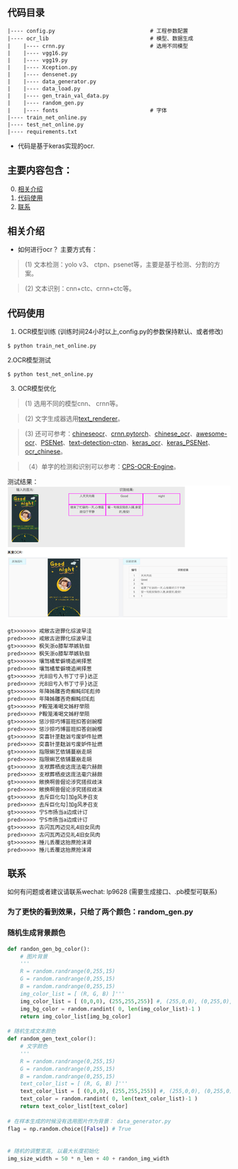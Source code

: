 ## 代码目录
```
|---- config.py                              # 工程参数配置
|---- ocr_lib                                # 模型、数据生成
|    |---- crnn.py                           # 选用不同模型
|    |---- vgg16.py 
|    |---- vgg19.py 
|    |---- Xception.py 
|    |---- densenet.py
|    |---- data_generator.py
|    |---- data_load.py
|    |---- gen_train_val_data.py
|    |---- random_gen.py
|    |---- fonts                             # 字体
|---- train_net_online.py 
|---- test_net_online.py  
|---- requirements.txt   
```

- 代码是基于keras实现的ocr.


## 主要内容包含：
0. [相关介绍](#相关介绍)
0. [代码使用](#代码使用)
0. [联系](#联系)

## 相关介绍
- 如何进行ocr？ 主要方式有：

> (1) 文本检测：yolo v3、 ctpn、psenet等，主要是基于检测、分割的方案。

> (2) 文本识别：cnn+ctc、crnn+ctc等。


## 代码使用

1. OCR模型训练 (训练时间24小时以上,config.py的参数保持默认、或者修改)
```
$ python train_net_online.py 
```

2.OCR模型测试
```
$ python test_net_online.py
```

3. OCR模型优化

> (1) 选用不同的模型cnn、 crnn等。

> (2) 文字生成器选用[text_renderer](https://github.com/MachineLP/text_renderer)。

> (3) 还可可参考：[chineseocr](https://github.com/chineseocr/chineseocr)、[crnn.pytorch](https://github.com/MachineLP/crnn.pytorch)、[chinese_ocr](https://github.com/MachineLP/chinese_ocr)、[awesome-ocr](https://github.com/MachineLP/awesome-ocr)、[PSENet](https://github.com/MachineLP/tensorflow_PSENet)、[text-detection-ctpn](https://github.com/eragonruan/text-detection-ctpn)、[keras_ocr](https://github.com/MachineLP/keras_ocr)、[keras_PSENet](https://github.com/xiaomaxiao/PSENET)、[ocr_chinese](https://github.com/felixBrave/ocr_chinese)。

>（4）单字的检测和识别可以参考：[CPS-OCR-Engine](https://github.com/AstarLight/CPS-OCR-Engine)。

测试结果：
![image](https://github.com/MachineLP/Shows/blob/master/ocr.png)
```
gt>>>>>>> 戒敞古逊罪化综波早洼
pred>>>>> 戒敞古逊罪化综波早洼
gt>>>>>>> 枫矢浙o膝犁苹嫉轨徊
pred>>>>> 枫矢浙o膝犁苹嫉轨徊
gt>>>>>>> 壤驾橘荤僻境追闸择葱
pred>>>>> 壤驾橘荤僻境追闸择葱
gt>>>>>>> 光8旧亏入书丁寸乎}达正
pred>>>>> 光8旧亏入书丁寸乎}达正
gt>>>>>>> 年降姊雕吝奇癣盹印E彪帅
pred>>>>> 年降姊雕吝奇癣盹印E彪
gt>>>>>>> P鞍笼淆喝文姊籽举陨
pred>>>>> P鞍笼淆喝文姊籽举陨
gt>>>>>>> 惩沙掠巧博苗班扣答刽豌樱
pred>>>>> 惩沙掠巧博苗班扣答刽豌樱
gt>>>>>>> 突喜针垄麸汹亏废妒件扯燃
pred>>>>> 突喜针垄麸汹亏废妒件扯燃
gt>>>>>>> 指限蝌艺依铺蔓崩走胡
pred>>>>> 指限蝌艺依铺蔓崩走胡
gt>>>>>>> 支袱葬栖皮这庞法毫穴赫颇
pred>>>>> 支袱葬栖皮这庞法毫穴赫颇
gt>>>>>>> 敞换啊兽倔论涉究搓叔歧沫
pred>>>>> 敞换啊兽倔论涉究搓叔歧沫
gt>>>>>>> 去斥巨化勾]加g风矛召支
pred>>>>> 去斥巨化勾]加g风矛召支
gt>>>>>>> 宁S市扬当a边成计订
pred>>>>> 宁S市扬当a边成计订
gt>>>>>>> 古闪瓦丙迈见礼4旧女凤肉
pred>>>>> 古闪瓦丙迈见礼4旧女凤肉
gt>>>>>>> 捶儿丢覆这抬蔗抢沫肾
pred>>>>> 捶儿丢覆这抬蔗抢沫肾
```

## 联系

如何有问题或者建议请联系wechat: lp9628    (需要生成接口、.pb模型可联系)



### 为了更快的看到效果，只给了两个颜色：random_gen.py
### 随机生成背景颜色
```python
def randon_gen_bg_color():
    # 图片背景
    '''
    R = random.randrange(0,255,15)
    G = random.randrange(0,255,15)
    B = random.randrange(0,255,15)
    img_color_list = [ (R, G, B) ]'''
    img_color_list = [ (0,0,0), (255,255,255)] #, (255,0,0), (0,255,0), (0,0,255), (0,255,255), (255,0,255), (255,255,0),  (128,128,128), (128,0,0), (0,128,0), (0,0,128), (0,128,128), (128,0,128), (128,128,0) ]
    img_bg_color = random.randint( 0, len(img_color_list)-1 )
    return img_color_list[img_bg_color]

# 随机生成文本颜色
def random_gen_text_color():
    # 文字颜色
    '''
    R = random.randrange(0,255,15)
    G = random.randrange(0,255,15)
    B = random.randrange(0,255,15)
    text_color_list = [ (R, G, B) ]'''
    text_color_list = [ (0,0,0), (255,255,255)] #, (255,0,0), (0,255,0), (0,0,255), (0,255,255), (255,0,255), (255,255,0),  (128,128,128), (128,0,0), (0,128,0), (0,0,128), (0,128,128), (128,0,128), (128,128,0) ]
    text_color = random.randint( 0, len(text_color_list)-1 )
    return text_color_list[text_color]

# 在样本生成的时候没有选用图片作为背景： data_generator.py
flag = np.random.choice([False]) # True


# 随机的调整宽高, 以最大长度初始化
img_size_width = 50 * n_len + 40 + randon_img_width
```

